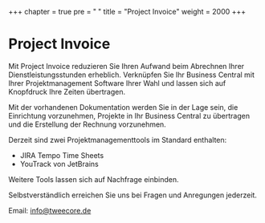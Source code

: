 +++
chapter = true
pre = "<b><i class='fas fa-save'></i> </b>"
title = "Project Invoice"
weight = 2000
+++

# Project Invoice

Mit Project Invoice reduzieren Sie Ihren Aufwand beim Abrechnen Ihrer Dienstleistungsstunden erheblich. Verknüpfen Sie Ihr Business Central mit Ihrer Projektmanagement Software Ihrer Wahl und lassen sich auf Knopfdruck Ihre Zeiten übertragen.

Mit der vorhandenen Dokumentation werden Sie in der Lage sein, die Einrichtung vorzunehmen, Projekte in Ihr Business Central zu übertragen und die Erstellung der Rechnung vorzunehmen.

Derzeit sind zwei Projektmanagementtools im Standard enthalten:

* JIRA Tempo Time Sheets
* YouTrack von JetBrains

Weitere Tools lassen sich auf Nachfrage einbinden. 

Selbstverständlich erreichen Sie uns bei Fragen und Anregungen jederzeit.

Email: info@tweecore.de